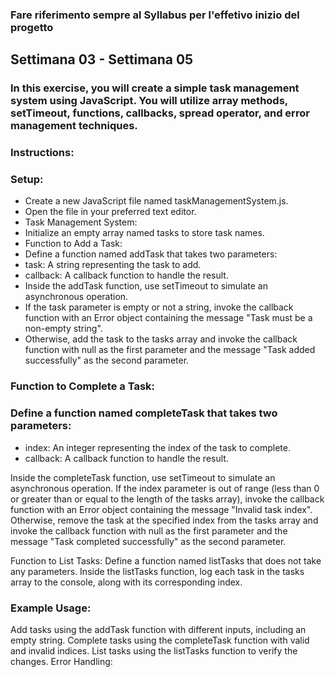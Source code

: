 ### Fare riferimento sempre al Syllabus per l'effetivo inizio del progetto
## Settimana 03 - Settimana 05
### In this exercise, you will create a simple task management system using JavaScript. You will utilize array methods, setTimeout, functions, callbacks, spread operator, and error management techniques.
### Instructions:
### Setup:
* Create a new JavaScript file named taskManagementSystem.js.
* Open the file in your preferred text editor.
* Task Management System:
* Initialize an empty array named tasks to store task names.
* Function to Add a Task:
* Define a function named addTask that takes two parameters:
* task: A string representing the task to add.
* callback: A callback function to handle the result.
* Inside the addTask function, use setTimeout to simulate an asynchronous operation.
* If the task parameter is empty or not a string, invoke the callback function with an Error object containing the message "Task must be a non-empty string".
* Otherwise, add the task to the tasks array and invoke the callback function with null as the first parameter and the message "Task added successfully" as the second parameter.

### Function to Complete a Task:
### Define a function named completeTask that takes two parameters:
* index: An integer representing the index of the task to complete.
* callback: A callback function to handle the result.

Inside the completeTask function, use setTimeout to simulate an asynchronous operation.
If the index parameter is out of range (less than 0 or greater than or equal to the length of the tasks array), invoke the callback function with an Error object containing the message "Invalid task index".
Otherwise, remove the task at the specified index from the tasks array and invoke the callback function with null as the first parameter and the message "Task completed successfully" as the second parameter.

Function to List Tasks:
Define a function named listTasks that does not take any parameters.
Inside the listTasks function, log each task in the tasks array to the console, along with its corresponding index.

### Example Usage:
Add tasks using the addTask function with different inputs, including an empty string.
Complete tasks using the completeTask function with valid and invalid indices.
List tasks using the listTasks function to verify the changes.
Error Handling: